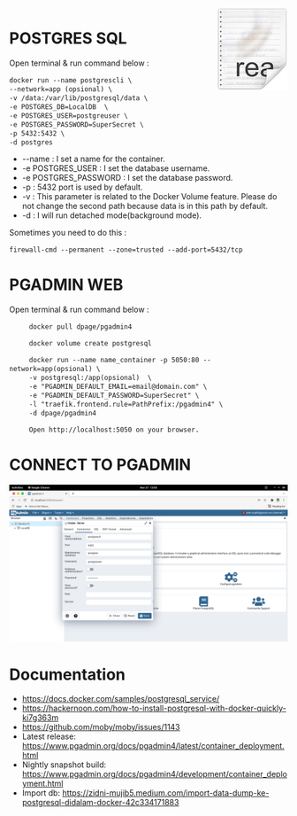 <img src="icon.png" align="right" />

# POSTGRES SQL
Open terminal & run command below :

```
docker run --name postgrescli \ 
--network=app (opsional) \
-v /data:/var/lib/postgresql/data \
-e POSTGRES_DB=LocalDB  \
-e POSTGRES_USER=postgreuser \ 
-e POSTGRES_PASSWORD=SuperSecret \
-p 5432:5432 \
-d postgres
```
- --name : I set a name for the container.
- -e POSTGRES_USER : I set the database username.
- -e POSTGRES_PASSWORD : I set the database password.
- -p : 5432 port is used by default. 
- -v : This parameter is related to the Docker Volume feature. Please do not change the second path because data is in this path by default.
- -d : I will run detached mode(background mode). 

Sometimes you need to do this :
```
firewall-cmd --permanent --zone=trusted --add-port=5432/tcp
```

# PGADMIN WEB

Open terminal & run command below :

```
     docker pull dpage/pgadmin4
```
```
     docker volume create postgresql
```
```
     docker run --name name_container -p 5050:80 --network=app(opsional) \
     -v postgresql:/app(opsional)  \ 
     -e "PGADMIN_DEFAULT_EMAIL=email@domain.com" \
     -e "PGADMIN_DEFAULT_PASSWORD=SuperSecret" \
     -l "traefik.frontend.rule=PathPrefix:/pgadmin4" \
     -d dpage/pgadmin4
```
```
     Open http://localhost:5050 on your browser. 
```

# CONNECT TO PGADMIN
<img src="connect_to_pgadmin.png">

# Documentation

- https://docs.docker.com/samples/postgresql_service/
- https://hackernoon.com/how-to-install-postgresql-with-docker-quickly-ki7g363m
- https://github.com/moby/moby/issues/1143
- Latest release: https://www.pgadmin.org/docs/pgadmin4/latest/container_deployment.html
- Nightly snapshot build: https://www.pgadmin.org/docs/pgadmin4/development/container_deployment.html
- Import db: https://zidni-mujib5.medium.com/import-data-dump-ke-postgresql-didalam-docker-42c334171883

